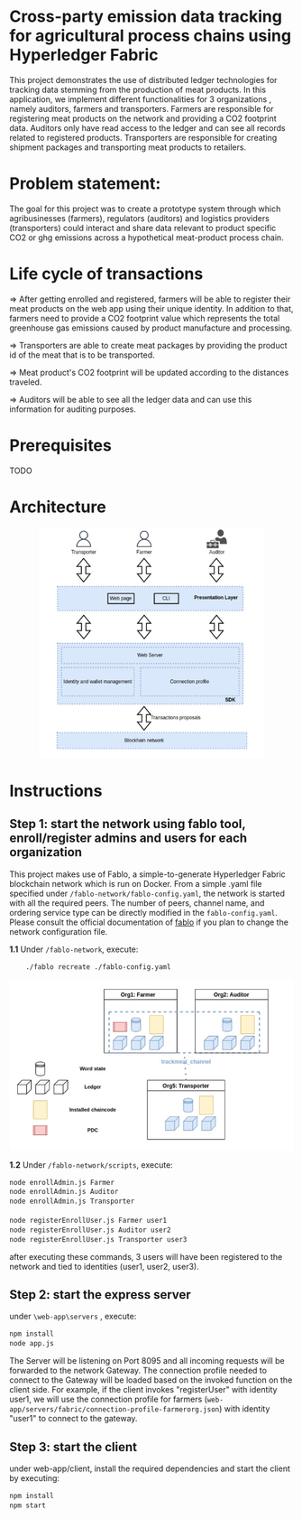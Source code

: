 # Cross-party emission data tracking for agricultural process chains using Hyperledger Fabric
This project demonstrates the use of distributed ledger technologies for tracking data stemming from the production of meat products. In this application, we implement different functionalities for 3 organizations , namely auditors, farmers and transporters. Farmers are responsible for registering meat products on the network and providing a CO2 footprint data. Auditors only have read access to the ledger and can see all records related to registered products. Transporters are responsible for creating shipment packages and transporting meat products to retailers. 

# Problem statement: 
The goal for this project was to create a prototype system through which agribusinesses (farmers), regulators (auditors) and logistics providers (transporters) could interact and share data relevant to product specific CO2 or ghg emissions across a hypothetical meat-product process chain. 

# Life cycle of transactions 

=> After getting enrolled and registered, farmers will be able to register their meat products on the web app using their unique identity. In addition to that, farmers need to provide a CO2 footprint value which represents the total greenhouse gas emissions caused by product manufacture and processing.

=> Transporters are  able to create meat packages by providing the product id of the meat that is to be transported.

=> Meat product's CO2 footprint will be updated according to the distances traveled. 

=> Auditors will be able to see all the ledger data and can use this information for auditing purposes. 


# Prerequisites
TODO


# Architecture

<p align="center">
    <img src="./docs/architecture.png" width="400">
</p>

# Instructions

## Step 1: start the network using fablo tool, enroll/register admins and users for each organization

This project makes use of Fablo, a simple-to-generate Hyperledger Fabric blockchain network which is run on Docker. From a simple .yaml file specified under `/fablo-network/fablo-config.yaml`, the network is started with all the required peers. The number of peers, channel name, and ordering service type can be directly modified in the `fablo-config.yaml`. Please consult the official documentation of [fablo](https://github.com/hyperledger-labs/fablo) if you plan to change the network configuration file.

**1.1** Under `/fablo-network`, execute: 

```bash
    ./fablo recreate ./fablo-config.yaml
```

<p align="center">
    <img src="./docs/network_infrastructure.png" width="600">
</p>


**1.2** Under `/fablo-network/scripts`, execute: 

```bash
node enrollAdmin.js Farmer
node enrollAdmin.js Auditor
node enrollAdmin.js Transporter

node registerEnrollUser.js Farmer user1
node registerEnrollUser.js Auditor user2
node registerEnrollUser.js Transporter user3
```

after executing these commands, 3 users will have been registered to the network and tied to identities (user1, user2, user3).

## Step 2: start the express server

under `\web-app\servers` , execute:

```bash
npm install
node app.js
```

The Server will be listening on Port 8095 and all incoming requests will be forwarded to the network Gateway. The connection profile needed to connect to the Gateway will be loaded based on the invoked function on the client side. For example, if the client invokes "registerUser" with identity user1, we will use the connection profile for farmers (`web-app/servers/fabric/connection-profile-farmerorg.json`) with identity "user1" to connect to the gateway. 


## Step 3: start the client

under web-app/client, install the required dependencies and start the client by executing:

```bash
npm install
npm start
```






